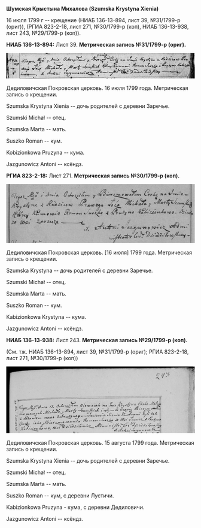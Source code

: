 **Шумская Крыстына Михалова (Szumska Krystyna Xienia)**

16 июля 1799 г -- крещение (НИАБ 136-13-894, лист 39, №31/1799-р
(ориг)), (РГИА 823-2-18, лист 271, №30/1799-р (коп), НИАБ 136-13-938,
лист 243, №29/1799-р (коп)).

**НИАБ 136-13-894:** Лист 39. **Метрическая запись №31/1799-р (ориг).**

![](./media/5139bc5eab23a05c4151dd90ad27a86c8d0a9cd7.png)

Дедиловичская Покровская церковь. 16 июля 1799 года. Метрическая запись
о крещении.

Szumska Krystyna Xienia -- дочь родителей с деревни Заречье.

Szumski Michał -- отец.

Szumska Marta -- мать.

Suszko Roman -- кум.

Kobizionkowa Pruzyna -- кума.

Jazgunowicz Antoni -- ксёндз.

**РГИА 823-2-18:** Лист 271. **Метрическая запись №30/1799-р (коп).**

![](./media/c93545bed054f0a5c8f8e08119b6172d67be4f72.png)

Дедиловичская Покровская церковь. \[16 июля\] 1799 года. Метрическая
запись о крещении.

Szumska Krystyna -- дочь родителей с деревни Заречье.

Szumski Michał -- отец.

Szumska Marta -- мать.

Suszko Roman -- кум.

Kabizionkowa Krystyna -- кума.

Jazgunowicz Antoni -- ксёндз.

**НИАБ 136-13-938:** Лист 243. **Метрическая запись №29/1799-р (коп).**

(См. тж. НИАБ 136-13-894, лист 39, №31/1799-р (ориг); РГИА 823-2-18,
лист 271, №30/1799-р (коп))

![](./media/9194984d6481ea03b951c277128dfd40bfa59c5e.png)

Дедиловичская Покровская церковь. 15 августа 1799 года. Метрическая
запись о крещении.

Szumska Krystyna Xienia -- дочь родителей с деревни Заречье.

Szumski Michał -- отец.

Szumska Marta -- мать.

Suszko Roman -- кум, c деревни Лустичи.

Kabizionkowa Pruzyna - кума, с деревни Дедиловичи.

Jazgunowicz Antoni -- ксёндз.
